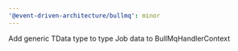 ```yaml
---
'@event-driven-architecture/bullmq': minor
---
```


Add generic TData type to type Job data to BullMqHandlerContext
